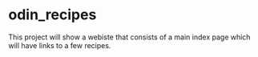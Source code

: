 # odin_recipes
This project will show a webiste that consists of a main index page which will have links to a few recipes.